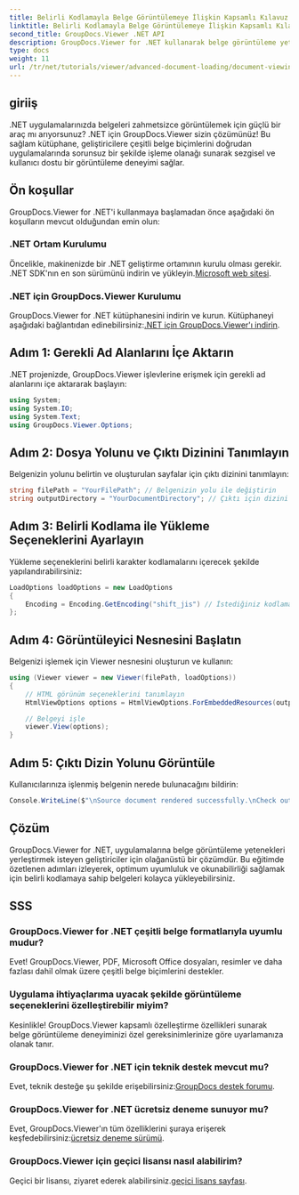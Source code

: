 ```yaml
---
title: Belirli Kodlamayla Belge Görüntülemeye İlişkin Kapsamlı Kılavuz
linktitle: Belirli Kodlamayla Belge Görüntülemeye İlişkin Kapsamlı Kılavuz
second_title: GroupDocs.Viewer .NET API
description: GroupDocs.Viewer for .NET kullanarak belge görüntüleme yeteneklerini .NET uygulamalarınıza nasıl entegre edeceğinizi keşfedin. Bu ayrıntılı kılavuz, çeşitli belge biçimlerinin kurulumu, ayarlanması ve işlenmesi konusunda size yol gösterir.
type: docs
weight: 11
url: /tr/net/tutorials/viewer/advanced-document-loading/document-viewing-with-specific-encoding/
---
```

## giriiş

.NET uygulamalarınızda belgeleri zahmetsizce görüntülemek için güçlü bir araç mı arıyorsunuz? .NET için GroupDocs.Viewer sizin çözümünüz! Bu sağlam kütüphane, geliştiricilere çeşitli belge biçimlerini doğrudan uygulamalarında sorunsuz bir şekilde işleme olanağı sunarak sezgisel ve kullanıcı dostu bir görüntüleme deneyimi sağlar.

## Ön koşullar

GroupDocs.Viewer for .NET'i kullanmaya başlamadan önce aşağıdaki ön koşulların mevcut olduğundan emin olun:

### .NET Ortam Kurulumu

 Öncelikle, makinenizde bir .NET geliştirme ortamının kurulu olması gerekir. .NET SDK'nın en son sürümünü indirin ve yükleyin.[Microsoft web sitesi](https://dotnet.microsoft.com/download).

### .NET için GroupDocs.Viewer Kurulumu

 GroupDocs.Viewer for .NET kütüphanesini indirin ve kurun. Kütüphaneyi aşağıdaki bağlantıdan edinebilirsiniz:[.NET için GroupDocs.Viewer'ı indirin](https://releases.groupdocs.com/viewer/net/).

## Adım 1: Gerekli Ad Alanlarını İçe Aktarın

.NET projenizde, GroupDocs.Viewer işlevlerine erişmek için gerekli ad alanlarını içe aktararak başlayın:

```csharp
using System;
using System.IO;
using System.Text;
using GroupDocs.Viewer.Options;
```

## Adım 2: Dosya Yolunu ve Çıktı Dizinini Tanımlayın

Belgenizin yolunu belirtin ve oluşturulan sayfalar için çıktı dizinini tanımlayın:

```csharp
string filePath = "YourFilePath"; // Belgenizin yolu ile değiştirin
string outputDirectory = "YourDocumentDirectory"; // Çıktı için dizini belirtin
```

## Adım 3: Belirli Kodlama ile Yükleme Seçeneklerini Ayarlayın

Yükleme seçeneklerini belirli karakter kodlamalarını içerecek şekilde yapılandırabilirsiniz:

```csharp
LoadOptions loadOptions = new LoadOptions
{
    Encoding = Encoding.GetEncoding("shift_jis") // İstediğiniz kodlamayı belirtin
};
```

## Adım 4: Görüntüleyici Nesnesini Başlatın

Belgenizi işlemek için Viewer nesnesini oluşturun ve kullanın:

```csharp
using (Viewer viewer = new Viewer(filePath, loadOptions))
{
    // HTML görünüm seçeneklerini tanımlayın
    HtmlViewOptions options = HtmlViewOptions.ForEmbeddedResources(outputDirectory + "/page-{0}.html");

    // Belgeyi işle
    viewer.View(options);
}
```

## Adım 5: Çıktı Dizin Yolunu Görüntüle

Kullanıcılarınıza işlenmiş belgenin nerede bulunacağını bildirin:

```csharp
Console.WriteLine($"\nSource document rendered successfully.\nCheck output in {outputDirectory}.");
```

## Çözüm

GroupDocs.Viewer for .NET, uygulamalarına belge görüntüleme yetenekleri yerleştirmek isteyen geliştiriciler için olağanüstü bir çözümdür. Bu eğitimde özetlenen adımları izleyerek, optimum uyumluluk ve okunabilirliği sağlamak için belirli kodlamaya sahip belgeleri kolayca yükleyebilirsiniz.

## SSS

### GroupDocs.Viewer for .NET çeşitli belge formatlarıyla uyumlu mudur?
Evet! GroupDocs.Viewer, PDF, Microsoft Office dosyaları, resimler ve daha fazlası dahil olmak üzere çeşitli belge biçimlerini destekler.

### Uygulama ihtiyaçlarıma uyacak şekilde görüntüleme seçeneklerini özelleştirebilir miyim?
Kesinlikle! GroupDocs.Viewer kapsamlı özelleştirme özellikleri sunarak belge görüntüleme deneyiminizi özel gereksinimlerinize göre uyarlamanıza olanak tanır.

### GroupDocs.Viewer for .NET için teknik destek mevcut mu?
 Evet, teknik desteğe şu şekilde erişebilirsiniz:[GroupDocs destek forumu](https://forum.groupdocs.com/c/viewer/9).

### GroupDocs.Viewer for .NET ücretsiz deneme sunuyor mu?
 Evet, GroupDocs.Viewer'ın tüm özelliklerini şuraya erişerek keşfedebilirsiniz:[ücretsiz deneme sürümü](https://releases.groupdocs.com/).

### GroupDocs.Viewer için geçici lisansı nasıl alabilirim?
 Geçici bir lisansı, ziyaret ederek alabilirsiniz.[geçici lisans sayfası](https://purchase.groupdocs.com/temporary-license/).